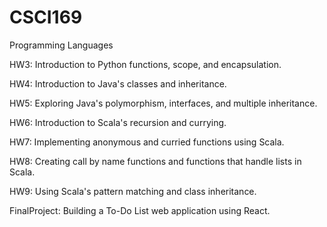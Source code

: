 # CSCI169
Programming Languages

HW3: Introduction to Python functions, scope, and encapsulation.

HW4: Introduction to Java's classes and inheritance.

HW5: Exploring Java's polymorphism, interfaces, and multiple inheritance.

HW6: Introduction to Scala's recursion and currying.

HW7: Implementing anonymous and curried functions using Scala.

HW8: Creating call by name functions and functions that handle lists in Scala.

HW9: Using Scala's pattern matching and class inheritance.

FinalProject: Building a To-Do List web application using React.

